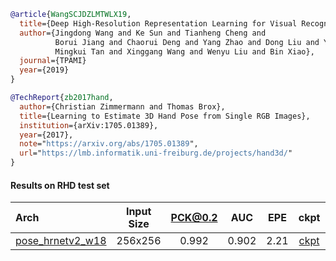 <!-- [ALGORITHM] -->

```bibtex
@article{WangSCJDZLMTWLX19,
  title={Deep High-Resolution Representation Learning for Visual Recognition},
  author={Jingdong Wang and Ke Sun and Tianheng Cheng and
          Borui Jiang and Chaorui Deng and Yang Zhao and Dong Liu and Yadong Mu and
          Mingkui Tan and Xinggang Wang and Wenyu Liu and Bin Xiao},
  journal={TPAMI}
  year={2019}
}
```

<!-- [DATASET] -->

```bibtex
@TechReport{zb2017hand,
  author={Christian Zimmermann and Thomas Brox},
  title={Learning to Estimate 3D Hand Pose from Single RGB Images},
  institution={arXiv:1705.01389},
  year={2017},
  note="https://arxiv.org/abs/1705.01389",
  url="https://lmb.informatik.uni-freiburg.de/projects/hand3d/"
}
```

#### Results on RHD test set

| Arch  | Input Size | PCK@0.2 |  AUC  |  EPE  | ckpt    | log     |
| :--- | :--------: | :------: | :------: | :------: |:------: |:------: |
| [pose_hrnetv2_w18](/configs/hand/2D_Kpt_SView_RGB_Img/topdown_heatmap/rhd2d/hrnetv2_w18_rhd2d_256x256.py) | 256x256 | 0.992 | 0.902 | 2.21 | [ckpt](https://download.openmmlab.com/mmpose/hand/hrnetv2/hrnetv2_w18_rhd2d_256x256-95b20dd8_20210330.pth) | [log](https://download.openmmlab.com/mmpose/hand/hrnetv2/hrnetv2_w18_rhd2d_256x256_20210330.log.json) |
